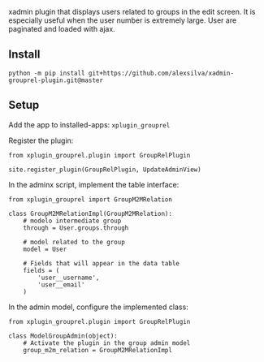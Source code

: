 xadmin plugin that displays users related to groups in the edit screen. 
It is especially useful when the user number is extremely large. 
User are paginated and loaded with ajax.

Install
-
`python -m pip install git+https://github.com/alexsilva/xadmin-grouprel-plugin.git@master`

Setup
-

Add the app to installed-apps: `xplugin_grouprel`

Register the plugin:
```
from xplugin_grouprel.plugin import GroupRelPlugin

site.register_plugin(GroupRelPlugin, UpdateAdminView)
```

In the adminx script, implement the table interface:
```
from xplugin_grouprel import GroupM2MRelation

class GroupM2MRelationImpl(GroupM2MRelation):
    # modelo intermediate group
    through = User.groups.through
    
    # model related to the group
    model = User
    
    # Fields that will appear in the data table
    fields = (
        'user__username',
        'user__email'
    )
```

In the admin model, configure the implemented class:
```
from xplugin_grouprel.plugin import GroupRelPlugin

class ModelGroupAdmin(object):
    # Activate the plugin in the group admin model
    group_m2m_relation = GroupM2MRelationImpl
```
